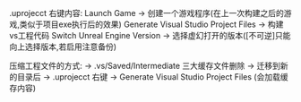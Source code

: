 
.uprojecct 右键内容:
Launch Game -> 创建一个游戏程序(在上一次构建之后的游戏,类似于项目exe执行后的效果)
Generate Visual Studio Project Files -> 构建vs工程代码
Switch Unreal Engine Version -> 选择虚幻打开的版本([不可逆]只能向上选择版本,若启用注意备份)

压缩工程文件的方式:
-> .vs/Saved/Intermediate 三大缓存文件删除
-> 迁移到新的目录后
->  .uprojecct 右键 
-> Generate Visual Studio Project Files (会加载缓存内容)

